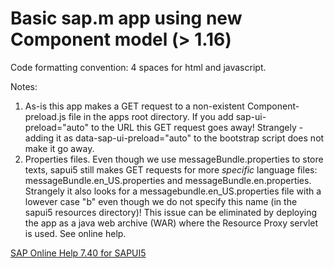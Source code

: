 Basic sap.m app using new Component model (> 1.16)
==================================================

Code formatting convention: 4 spaces for html and javascript.

Notes:
1. As-is this app makes a GET request to a non-existent Component-preload.js file in the apps root directory. If you add sap-ui-preload="auto" to the URL this GET request goes away! Strangely - adding it as data-sap-ui-preload="auto" to the bootstrap script does not make it go away.
2. Properties files. Even though we use messageBundle.properties to store texts, sapui5 still makes GET requests for more *specific* language files: messageBundle.en\_US.properties and messageBundle.en.properties. Strangely it also looks for a messagebundle.en\_US.properties file with a lowever case "b" even though we do not specify this name (in the sapui5 resources directory)! This issue can be eliminated by deploying the app as a java web archive (WAR) where the Resource Proxy servlet is used. See online help.

[SAP Online Help 7.40 for SAPUI5](http://help.sap.com/saphelp_nw74/helpdata/de/3c/d54c49e74548d2a61cab7e880b0051/content.htm?frameset=/de/91/f1e3626f4d1014b6dd926db0e91070/frameset.htm)
